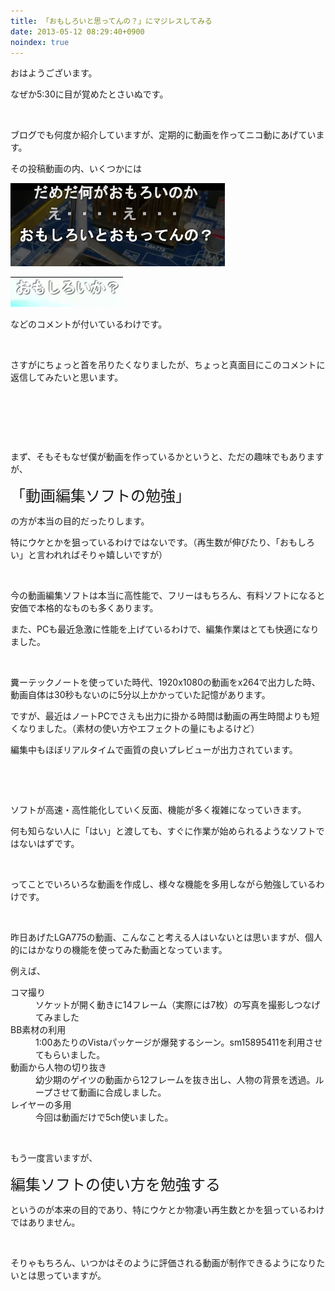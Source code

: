 ```yaml
---
title: 「おもしろいと思ってんの？」にマジレスしてみる
date: 2013-05-12 08:29:40+0900
noindex: true
---
```

<p>おはようございます。</p>
<p>なぜか5:30に目が覚めたとさいぬです。</p>
<p>&nbsp;</p>
<p>ブログでも何度か紹介していますが、定期的に動画を作ってニコ動にあげています。</p>
<p>その投稿動画の内、いくつかには</p>

![](./Screenshot_from_2013-05-12_07:47:52.png)


![](./Screenshot_from_2013-05-12_07:48:23.png)

<p>などのコメントが付いているわけです。</p>
<p>&nbsp;</p>
<p>さすがにちょっと首を吊りたくなりましたが、ちょっと真面目にこのコメントに返信してみたいと思います。</p>
<p>&nbsp;</p>
<p>&nbsp;</p>
<p>&nbsp;</p>
<p>まず、そもそもなぜ僕が動画を作っているかというと、ただの趣味でもありますが、</p>
<p><span style="font-size:24px;">「動画編集ソフトの勉強」</span></p>
<p>の方が本当の目的だったりします。</p>
<p>特にウケとかを狙っているわけではないです。（再生数が伸びたり、「おもしろい」と言われればそりゃ嬉しいですが）</p>
<p>&nbsp;</p>
<p>今の動画編集ソフトは本当に高性能で、フリーはもちろん、有料ソフトになると安価で本格的なものも多くあります。</p>
<p>また、PCも最近急激に性能を上げているわけで、編集作業はとても快適になりました。</p>
<p>&nbsp;</p>
<p>糞ーテックノートを使っていた時代、1920x1080の動画をx264で出力した時、動画自体は30秒もないのに5分以上かかっていた記憶があります。</p>
<p>ですが、最近はノートPCでさえも出力に掛かる時間は動画の再生時間よりも短くなりました。（素材の使い方やエフェクトの量にもよるけど）</p>
<p>編集中もほぼリアルタイムで画質の良いプレビューが出力されています。</p>
<p>&nbsp;</p>
<p>&nbsp;</p>
<p>ソフトが高速・高性能化していく反面、機能が多く複雑になっていきます。</p>
<p>何も知らない人に「はい」と渡しても、すぐに作業が始められるようなソフトではないはずです。</p>
<p>&nbsp;</p>
<p>ってことでいろいろな動画を作成し、様々な機能を多用しながら勉強しているわけです。</p>
<p>&nbsp;</p>
<p>昨日あげたLGA775の動画、こんなこと考える人はいないとは思いますが、個人的にはかなりの機能を使ってみた動画となっています。</p>
<p>例えば、</p>
<dl>
<dt>コマ撮り</dt><dd>ソケットが開く動きに14フレーム（実際には7枚）の写真を撮影しつなげてみました</dd>
<dt>BB素材の利用</dt><dd>1:00あたりのVistaパッケージが爆発するシーン。sm15895411を利用させてもらいました。</dd>
<dt>動画から人物の切り抜き</dt><dd>幼少期のゲイツの動画から12フレームを抜き出し、人物の背景を透過。ループさせて動画に合成しました。</dd>
<dt>レイヤーの多用</dt><dd>今回は動画だけで5ch使いました。</dd>
</dl>
<p>&nbsp;</p>
<p>もう一度言いますが、</p>
<p><span style="font-size:24px;">編集ソフトの使い方を勉強する</span></p>
<p>というのが本来の目的であり、特にウケとか物凄い再生数とかを狙っているわけではありません。</p>
<p>&nbsp;</p>
<p>そりゃもちろん、いつかはそのように評価される動画が制作できるようになりたいとは思っていますが。</p>
<p>&nbsp;</p>
